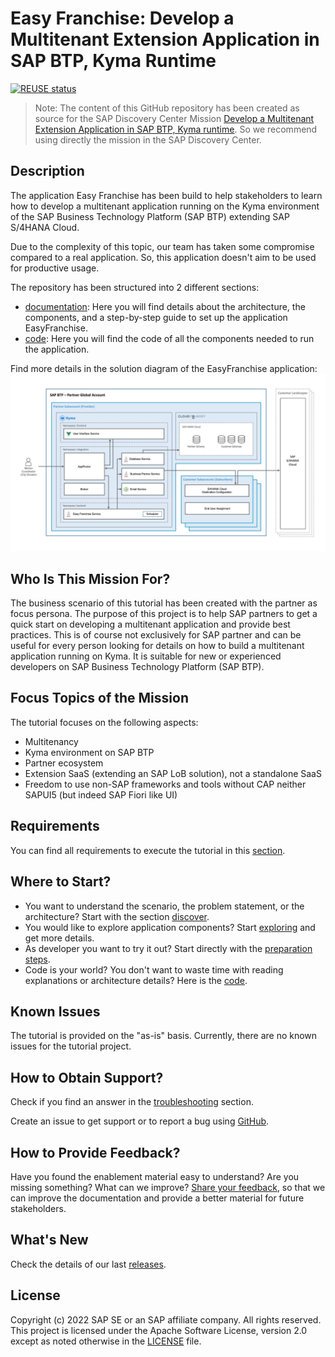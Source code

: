 # Easy Franchise: Develop a Multitenant Extension Application in SAP BTP, Kyma Runtime

[![REUSE status](https://api.reuse.software/badge/github.com/SAP-samples/btp-kyma-multitenant-extension)](https://api.reuse.software/info/github.com/SAP-samples/btp-kyma-multitenant-extension)

> Note: The content of this GitHub repository has been created as source for the SAP Discovery Center Mission [Develop a Multitenant Extension Application in SAP BTP, Kyma runtime](https://discovery-center.cloud.sap/missiondetail/3683/3726/). So we recommend using directly the mission in the SAP Discovery Center.

## Description

The application Easy Franchise has been build to help stakeholders to learn how to develop a multitenant application running on the Kyma environment of the SAP Business Technology Platform (SAP BTP) extending SAP S/4HANA Cloud.

Due to the complexity of this topic, our team has taken some compromise compared to a real application. So, this application doesn't aim to be used for productive usage.

The repository has been structured into 2 different sections:
* [documentation](/documentation/README.md): Here you will find details about the architecture, the components, and a step-by-step guide to set up the application EasyFranchise.
* [code](/code/easyfranchise/source/README.md): Here you will find the code of all the components needed to run the application.

Find more details in the solution diagram of the EasyFranchise application:
![](documentation/images/easyfranchise-diagrams/Slide4.jpeg)

## Who Is This Mission For?

The business scenario of this tutorial has been created with the partner as focus persona. The purpose of this project is to help SAP partners to get a quick start on developing a multitenant application and provide best practices.
This is of course not exclusively for SAP partner and can be useful for every person looking for details on how to build a multitenant application running on Kyma. It is suitable for new or experienced developers on SAP Business Technology Platform (SAP BTP).

## Focus Topics of the Mission

The tutorial focuses on the following aspects:
- Multitenancy
- Kyma environment on SAP BTP
- Partner ecosystem
- Extension SaaS (extending an SAP LoB solution), not a standalone SaaS
- Freedom to use non-SAP frameworks and tools without CAP neither SAPUI5 (but indeed SAP Fiori like UI)

## Requirements

You can find all requirements to execute the tutorial in this [section](/documentation/discover/prerequisites/README.md).

## Where to Start?

* You want to understand the scenario, the problem statement, or the architecture? Start with the section [discover](/documentation/discover/README.md).
* You would like to explore application components? Start [exploring](/documentation/explore/README.md) and get more details.
* As developer you want to try it out? Start directly with the [preparation steps](/documentation/prepare/README.md).
* Code is your world? You don't want to waste time with reading explanations or architecture details? Here is the [code](/code/easyfranchise/source/README.md).

## Known Issues

The tutorial is provided on the "as-is" basis. Currently, there are no known issues for the tutorial project.

## How to Obtain Support?

Check if you find an answer in the [troubleshooting](/documentation/troubleshooting/README.md) section.

Create an issue to get support or to report a bug using [GitHub](https://github.com/SAP-samples/btp-kyma-multitenant-extension/issues/new/choose).

## How to Provide Feedback?

Have you found the enablement material easy to understand? Are you missing something? What can we improve? [Share your feedback](https://github.com/SAP-samples/btp-kyma-multitenant-extension/issues/new/choose), so that we can improve the documentation and provide a better material for future stakeholders.

## What's New

Check the details of our last [releases](/documentation/discover/whats-new/README.md).

## License

Copyright (c) 2022 SAP SE or an SAP affiliate company. All rights reserved. This project is licensed under the Apache Software License, version 2.0 except as noted otherwise in the [LICENSE](LICENSES/Apache-2.0.txt) file.
